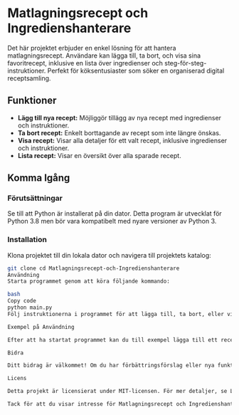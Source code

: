 # Matlagningsrecept och Ingredienshanterare

Det här projektet erbjuder en enkel lösning för att hantera matlagningsrecept. Användare kan lägga till, ta bort, och visa sina favoritrecept, inklusive en lista över ingredienser och steg-för-steg-instruktioner. Perfekt för köksentusiaster som söker en organiserad digital receptsamling.

## Funktioner

- **Lägg till nya recept:** Möjliggör tillägg av nya recept med ingredienser och instruktioner.
- **Ta bort recept:** Enkelt borttagande av recept som inte längre önskas.
- **Visa recept:** Visar alla detaljer för ett valt recept, inklusive ingredienser och instruktioner.
- **Lista recept:** Visar en översikt över alla sparade recept.

## Komma Igång

### Förutsättningar

Se till att Python är installerat på din dator. Detta program är utvecklat för Python 3.8 men bör vara kompatibelt med nyare versioner av Python 3.

### Installation

Klona projektet till din lokala dator och navigera till projektets katalog:

```bash
git clone cd Matlagningsrecept-och-Ingredienshanterare
Användning
Starta programmet genom att köra följande kommando:

bash
Copy code
python main.py
Följ instruktionerna i programmet för att lägga till, ta bort, eller visa dina recept.

Exempel på Användning

Efter att ha startat programmet kan du till exempel lägga till ett recept genom att ange namn, ingredienser och instruktioner som programmet ber om.

Bidra

Ditt bidrag är välkommet! Om du har förbättringsförslag eller nya funktioner du vill se, tveka inte att skapa en pull request eller öppna ett issue.

Licens

Detta projekt är licensierat under MIT-licensen. För mer detaljer, se LICENSE-filen.

Tack för att du visar intresse för Matlagningsrecept och Ingredienshanterare. Vi hoppas att det kommer att göra din matlagning mer organiserad och inspirerande!
